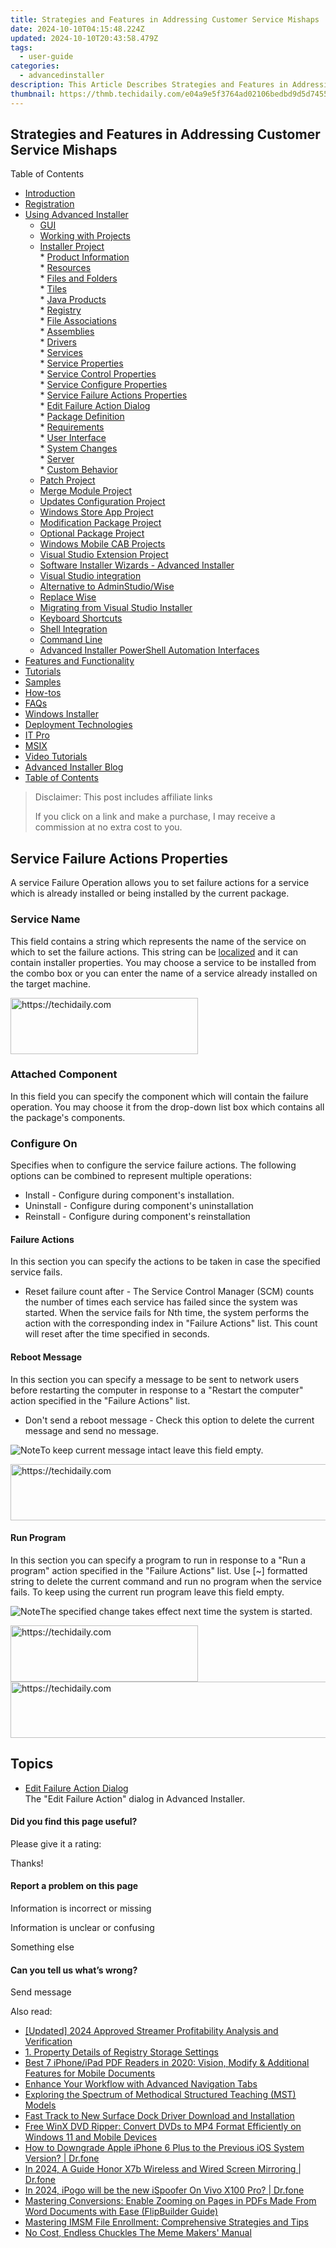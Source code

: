 ```yaml
---
title: Strategies and Features in Addressing Customer Service Mishaps
date: 2024-10-10T04:15:48.224Z
updated: 2024-10-10T20:43:58.479Z
tags:
  - user-guide
categories:
  - advancedinstaller
description: This Article Describes Strategies and Features in Addressing Customer Service Mishaps
thumbnail: https://thmb.techidaily.com/e04a9e5f3764ad02106bedbd9d5d7455103ba03869a73a825a4ebe2566d36218.jpg
---
```


## Strategies and Features in Addressing Customer Service Mishaps

Table of Contents

* [Introduction](https://tools.techidaily.com/advancedinstaller/products/)
* [Registration](https://tools.techidaily.com/advancedinstaller/products/)
* [Using Advanced Installer](https://tools.techidaily.com/advancedinstaller/products/)  
   * [GUI](https://tools.techidaily.com/advancedinstaller/products/)  
   * [Working with Projects](https://tools.techidaily.com/advancedinstaller/products/)  
   * [Installer Project](https://tools.techidaily.com/advancedinstaller/products/)  
         * [Product Information](https://tools.techidaily.com/advancedinstaller/products/)  
         * [Resources](https://tools.techidaily.com/advancedinstaller/products/)  
                  * [Files and Folders](https://tools.techidaily.com/advancedinstaller/products/)  
                  * [Tiles](https://tools.techidaily.com/advancedinstaller/products/)  
                  * [Java Products](https://tools.techidaily.com/advancedinstaller/products/)  
                  * [Registry](https://tools.techidaily.com/advancedinstaller/products/)  
                  * [File Associations](https://tools.techidaily.com/advancedinstaller/products/)  
                  * [Assemblies](https://tools.techidaily.com/advancedinstaller/products/)  
                  * [Drivers](https://tools.techidaily.com/advancedinstaller/products/)  
                  * [Services](https://tools.techidaily.com/advancedinstaller/products/)  
                              * [Service Properties](https://tools.techidaily.com/advancedinstaller/products/)  
                              * [Service Control Properties](https://tools.techidaily.com/advancedinstaller/products/)  
                              * [Service Configure Properties](https://tools.techidaily.com/advancedinstaller/products/)  
                              * [Service Failure Actions Properties](https://tools.techidaily.com/advancedinstaller/products/)  
                                             * [Edit Failure Action Dialog](https://tools.techidaily.com/advancedinstaller/products/)  
         * [Package Definition](https://tools.techidaily.com/advancedinstaller/products/)  
         * [Requirements](https://tools.techidaily.com/advancedinstaller/products/)  
         * [User Interface](https://tools.techidaily.com/advancedinstaller/products/)  
         * [System Changes](https://tools.techidaily.com/advancedinstaller/products/)  
         * [Server](https://tools.techidaily.com/advancedinstaller/products/)  
         * [Custom Behavior](https://tools.techidaily.com/advancedinstaller/products/)  
   * [Patch Project](https://tools.techidaily.com/advancedinstaller/products/)  
   * [Merge Module Project](https://tools.techidaily.com/advancedinstaller/products/)  
   * [Updates Configuration Project](https://tools.techidaily.com/advancedinstaller/products/)  
   * [Windows Store App Project](https://tools.techidaily.com/advancedinstaller/products/)  
   * [Modification Package Project](https://tools.techidaily.com/advancedinstaller/products/)  
   * [Optional Package Project](https://tools.techidaily.com/advancedinstaller/products/)  
   * [Windows Mobile CAB Projects](https://tools.techidaily.com/advancedinstaller/products/)  
   * [Visual Studio Extension Project](https://tools.techidaily.com/advancedinstaller/products/)  
   * [Software Installer Wizards - Advanced Installer](https://tools.techidaily.com/advancedinstaller/products/)  
   * [Visual Studio integration](https://tools.techidaily.com/advancedinstaller/products/)  
   * [Alternative to AdminStudio/Wise](https://tools.techidaily.com/advancedinstaller/products/)  
   * [Replace Wise](https://tools.techidaily.com/advancedinstaller/products/)  
   * [Migrating from Visual Studio Installer](https://tools.techidaily.com/advancedinstaller/products/)  
   * [Keyboard Shortcuts](https://tools.techidaily.com/advancedinstaller/products/)  
   * [Shell Integration](https://tools.techidaily.com/advancedinstaller/products/)  
   * [Command Line](https://tools.techidaily.com/advancedinstaller/products/)  
   * [Advanced Installer PowerShell Automation Interfaces](https://tools.techidaily.com/advancedinstaller/products/)
* [Features and Functionality](https://tools.techidaily.com/advancedinstaller/products/)
* [Tutorials](https://tools.techidaily.com/advancedinstaller/products/)
* [Samples](https://tools.techidaily.com/advancedinstaller/products/)
* [How-tos](https://tools.techidaily.com/advancedinstaller/products/)
* [FAQs](https://tools.techidaily.com/advancedinstaller/products/)
* [Windows Installer](https://tools.techidaily.com/advancedinstaller/products/)
* [Deployment Technologies](https://tools.techidaily.com/advancedinstaller/products/)
* [IT Pro](https://tools.techidaily.com/advancedinstaller/products/)
* [MSIX](https://tools.techidaily.com/advancedinstaller/products/)
* [Video Tutorials](https://tools.techidaily.com/advancedinstaller/products/)
* [Advanced Installer Blog](https://tools.techidaily.com/advancedinstaller/products/)
* [Table of Contents](https://tools.techidaily.com/advancedinstaller/products/)

>  Disclaimer: This post includes affiliate links
>
>  If you click on a link and make a purchase, I may receive a commission at no extra cost to you.
>

## Service Failure Actions Properties

A service Failure Operation allows you to set failure actions for a service which is already installed or being installed by the current package.

### Service Name

 This field contains a string which represents the name of the service on which to set the failure actions. This string can be [localized](https://tools.techidaily.com/advancedinstaller/products/) and it can contain installer properties. You may choose a service to be installed from the combo box or you can enter the name of a service already installed on the target machine.

<!-- affiliate ads begin -->
<a href="https://aligracehair.sjv.io/c/5597632/1925544/19272" target="_top" id="1925544">
  <img src="//a.impactradius-go.com/display-ad/19272-1925544" border="0" alt="https://techidaily.com" width="300" height="90"/>
</a>
<img height="0" width="0" src="https://aligracehair.sjv.io/i/5597632/1925544/19272" style="position:absolute;visibility:hidden;" border="0" />
<!-- affiliate ads end -->

### Attached Component

 In this field you can specify the component which will contain the failure operation. You may choose it from the drop-down list box which contains all the package's components.

### Configure On

 Specifies when to configure the service failure actions. The following options can be combined to represent multiple operations:

* Install - Configure during component's installation.
* Uninstall - Configure during component's uninstallation
* Reinstall - Configure during component's reinstallation

#### Failure Actions

 In this section you can specify the actions to be taken in case the specified service fails. 

* Reset failure count after - The Service Control Manager (SCM) counts the number of times each service has failed since the system was started. When the service fails for Nth time, the system performs the action with the corresponding index in "Failure Actions" list. This count will reset after the time specified in seconds.

#### Reboot Message

In this section you can specify a message to be sent to network users before restarting the computer in response to a "Restart the computer" action specified in the "Failure Actions" list.

* Don't send a reboot message - Check this option to delete the current message and send no message.

![Note](https://cdn.advancedinstaller.com/svg/common/IconMessageNote.svg)To keep current message intact leave this field empty.

<!-- affiliate ads begin -->
<a href="https://appsumo.8odi.net/c/5597632/2130875/7443" target="_top" id="2130875">
  <img src="//a.impactradius-go.com/display-ad/7443-2130875" border="0" alt="https://techidaily.com" width="728" height="90"/>
</a>
<img height="0" width="0" src="https://appsumo.8odi.net/i/5597632/2130875/7443" style="position:absolute;visibility:hidden;" border="0" />
<!-- affiliate ads end -->

#### Run Program

 In this section you can specify a program to run in response to a "Run a program" action specified in the "Failure Actions" list. Use \[\~\] formatted string to delete the current command and run no program when the service fails. To keep using the current run program leave this field empty.

![Note](https://cdn.advancedinstaller.com/svg/common/IconMessageNote.svg)The specified change takes effect next time the system is started.

<!-- affiliate ads begin -->
<a href="https://aligracehair.sjv.io/c/5597632/1868571/19272" target="_top" id="1868571">
  <img src="//a.impactradius-go.com/display-ad/19272-1868571" border="0" alt="https://techidaily.com" width="300" height="90"/>
</a>
<img height="0" width="0" src="https://aligracehair.sjv.io/i/5597632/1868571/19272" style="position:absolute;visibility:hidden;" border="0" />
<!-- affiliate ads end -->

<!-- affiliate ads begin -->
<a href="https://appsumo.8odi.net/c/5597632/2094482/7443" target="_top" id="2094482">
  <img src="//a.impactradius-go.com/display-ad/7443-2094482" border="0" alt="https://techidaily.com" width="728" height="90"/>
</a>
<img height="0" width="0" src="https://appsumo.8odi.net/i/5597632/2094482/7443" style="position:absolute;visibility:hidden;" border="0" />
<!-- affiliate ads end -->

## Topics

* [Edit Failure Action Dialog](https://tools.techidaily.com/advancedinstaller/products/)  
The "Edit Failure Action" dialog in Advanced Installer.

#### Did you find this page useful?

Please give it a rating:

 Thanks!

#### Report a problem on this page

Information is incorrect or missing

Information is unclear or confusing

Something else

#### Can you tell us what’s wrong?

Send message

<ins class="adsbygoogle"
     style="display:block"
     data-ad-format="autorelaxed"
     data-ad-client="ca-pub-7571918770474297"
     data-ad-slot="1223367746"></ins>

<ins class="adsbygoogle"
     style="display:block"
     data-ad-client="ca-pub-7571918770474297"
     data-ad-slot="8358498916"
     data-ad-format="auto"
     data-full-width-responsive="true"></ins>

<span class="atpl-alsoreadstyle">Also read:</span>
<div><ul>
<li><a href="https://youtube-tips.techidaily.com/ed-2024-approved-streamer-profitability-analysis-and-verification/"><u>[Updated] 2024 Approved Streamer Profitability Analysis and Verification</u></a></li>
<li><a href="https://fox-search.techidaily.com/1-property-details-of-registry-storage-settings/"><u>1. Property Details of Registry Storage Settings</u></a></li>
<li><a href="https://fox-search.techidaily.com/best-7-iphoneipad-pdf-readers-in-2020-vision-modify-and-additional-features-for-mobile-documents/"><u>Best 7 iPhone/iPad PDF Readers in 2020: Vision, Modify & Additional Features for Mobile Documents</u></a></li>
<li><a href="https://fox-search.techidaily.com/enhance-your-workflow-with-advanced-navigation-tabs/"><u>Enhance Your Workflow with Advanced Navigation Tabs</u></a></li>
<li><a href="https://fox-search.techidaily.com/exploring-the-spectrum-of-methodical-structured-teaching-mst-models/"><u>Exploring the Spectrum of Methodical Structured Teaching (MST) Models</u></a></li>
<li><a href="https://win-dash.techidaily.com/fast-track-to-new-surface-dock-driver-download-and-installation/"><u>Fast Track to New Surface Dock Driver Download and Installation</u></a></li>
<li><a href="https://some-approaches.techidaily.com/free-winx-dvd-ripper-convert-dvds-to-mp4-format-efficiently-on-windows-11-and-mobile-devices/"><u>Free WinX DVD Ripper: Convert DVDs to MP4 Format Efficiently on Windows 11 and Mobile Devices</u></a></li>
<li><a href="https://techidaily.com/how-to-downgrade-apple-iphone-6-plus-to-the-previous-ios-system-version-drfone-by-drfone-ios-system-repair-ios-system-repair/"><u>How to Downgrade Apple iPhone 6 Plus to the Previous iOS System Version? | Dr.fone</u></a></li>
<li><a href="https://screen-mirror.techidaily.com/in-2024-a-guide-honor-x7b-wireless-and-wired-screen-mirroring-drfone-by-drfone-android/"><u>In 2024, A Guide Honor X7b Wireless and Wired Screen Mirroring | Dr.fone</u></a></li>
<li><a href="https://change-location.techidaily.com/in-2024-ipogo-will-be-the-new-ispoofer-on-vivo-x100-pro-drfone-by-drfone-virtual-android/"><u>In 2024, iPogo will be the new iSpoofer On Vivo X100 Pro? | Dr.fone</u></a></li>
<li><a href="https://fox-zero.techidaily.com/mastering-conversions-enable-zooming-on-pages-in-pdfs-made-from-word-documents-with-ease-flipbuilder-guide/"><u>Mastering Conversions: Enable Zooming on Pages in PDFs Made From Word Documents with Ease (FlipBuilder Guide)</u></a></li>
<li><a href="https://fox-search.techidaily.com/mastering-imsm-file-enrollment-comprehensive-strategies-and-tips/"><u>Mastering IMSM File Enrollment: Comprehensive Strategies and Tips</u></a></li>
<li><a href="https://extra-tips.techidaily.com/no-cost-endless-chuckles-the-meme-makers-manual/"><u>No Cost, Endless Chuckles The Meme Makers' Manual</u></a></li>
</ul></div>


